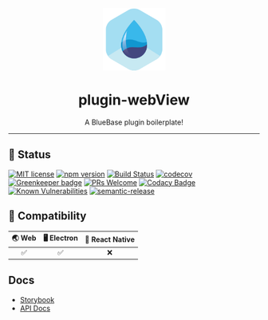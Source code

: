 <div align="center">
	<img width=125 height=125 src="assets/common/logo.png">
  <h1>
		plugin-webView
	</h1>
  <p>A BlueBase plugin boilerplate!</p>
</div>

<hr />

## 🎊 Status

[![MIT license](https://img.shields.io/badge/license-MIT-brightgreen.svg)](http://opensource.org/licenses/MIT)
[![npm version](https://img.shields.io/npm/v/plugin-webView.svg?style=flat)](https://npmjs.org/package/plugin-webView "View this project on npm")
[![Build Status](https://travis-ci.com/plugin-webView/plugin-webView.svg?branch=master)](https://travis-ci.com/plugin-webView/plugin-webView)
[![codecov](https://codecov.io/gh/plugin-webView/plugin-webView/branch/master/graph/badge.svg)](https://codecov.io/gh/plugin-webView/plugin-webView)
[![Greenkeeper badge](https://badges.greenkeeper.io/plugin-webView/plugin-webView.svg)](https://greenkeeper.io/) [![PRs Welcome](https://img.shields.io/badge/PRs-welcome-brightgreen.svg)](https://github.com/plugin-webView/plugin-webView/blob/master/CONTRIBUTING.md)
[![Codacy Badge](https://api.codacy.com/project/badge/Grade/3c79162871414b6aa7c15d1a423adeca)](https://www.codacy.com/app/plugin-webView/plugin-webView?utm_source=github.com&utm_medium=referral&utm_content=plugin-webView/plugin-webView&utm_campaign=Badge_Grade)
[![Known Vulnerabilities](https://snyk.io/test/github/plugin-webView/plugin-webView/badge.svg)](https://snyk.io/test/github/plugin-webView/plugin-webView)
[![semantic-release](https://img.shields.io/badge/%20%20%F0%9F%93%A6%F0%9F%9A%80-semantic--release-e10079.svg)](https://github.com/semantic-release/semantic-release)

## 🤝 Compatibility

| 🌏 Web | 🖥 Electron | 📱 React Native |
| :----: | :---------: | :-------------: |
|    ✅   |      ✅      |        ❌        |

## Docs

-   [Storybook](https://plugin-webView.github.io/plugin-webView/storybook/)
-   [API Docs](https://plugin-webView.github.io/plugin-webView/)
